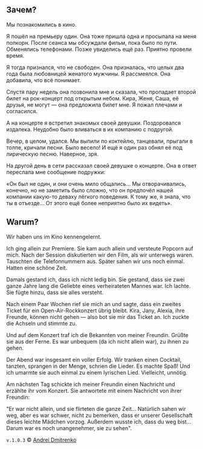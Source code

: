 ## Зачем?

Мы познакомились в кино.

Я пошёл на премьеру один. Она тоже пришла одна и просыпала на меня попкорн. После сеанса мы обсуждали фильм, пока было по пути. Обменялись телефонами.
Позже увиделись ещё раз. Приятно провели время.

Я тогда признался, что не свободен. Она призналась, что целых два года была любовницей женатого мужчины. Я рассмеялся. Она добавила, что всё понимает.

Спустя пару недель она позвонила мне и сказала, что пропадает второй билет на рок-концерт под открытым небом. Кира, Женя, Саша, её друзья, не могут
&mdash; она предложила билет мне. Я пожал плечами и согласился.

А на концерте я встретил знакомых своей девушки. Поздоровался издалека. Неудобно было вливаться в их компанию с подругой.

Вечер, в целом, удался. Мы выпили по коктейлю, танцевали, прыгали в толпе, кричали песни. Было весело! И ещё я один раз обнял её под лирическую песню. Наверное, зря.

На другой день в сети рассказал своей девушке о концерте. Она в ответ переслала мне сообщение подружки:

&laquo;Он был не один, и они очень мило общались... Мы отворачивались, конечно, но не заметить было сложно, что он предпочёл нашей компании какую-то деваху лёгкого поведения. К тому же, я знала, что ты в отъезде... От этого ещё более неприятно было их видеть&raquo;.

## Warum?

Wir haben uns im Kino kennengelernt.

Ich ging allein zur Premiere. Sie kam auch allein und versteute Popcorn auf mich. Nach der Session diskutierten wir den Film, als wir unterwegs waren. Tauschten die Telefonnummern aus. Später sahen wir uns noch einmal. Hatten eine schöne Zeit.

Damals gestand ich, dass ich nicht ledig bin. Sie gestand, dass sie zwei ganze Jahre lang die Geliebte eines verheirateten Mannes war. Ich lachte. Sie fügte hinzu, dass sie alles versteht.

Nach einem Paar Wochen rief sie mich an und sagte, dass ein zweites Ticket für ein Open-Air-Rockkonzert übrig bleibt. Kira, Jany, Alexia, ihre Freunde, können nicht gehen &mdash; also bot sie mir das Ticket an. Ich zuckte die Achseln und stimmte zu.

Und auf dem Konzert traf ich die Bekannten von meiner Freundin. Grüßte sie aus der Ferne. Es war unbequem (da ich nicht allein war), zu ihnen zu gehen.

Der Abend war insgesamt ein voller Erfolg.  Wir tranken einen Cocktail, tanzten, sprangen in der Menge, schrien die Lieder. Es machte Spaß! Und ich umarmte sie auch einmal zu einem lyrischen Lied. Vielleicht, unnötig.

Am nächsten Tag schickte ich meiner Freundin einen Nachricht und erzählte ihr vom Konzert. Sie antwortete mit einem Nachricht von ihrer Freundin:

"Er war nicht allein, und sie flirteten die ganze Zeit... Natürlich sahen wir weg, aber es war schwer, nicht zu bemerken, dass er unserer Gesellschaft dieses leichte Mädchen vorzog. Außerdem wusste ich, dass du weg bist... Darum war es noch unangenehmer, sie zu sehen".

`v.1.0.3` &copy; [Andrei Dmitrenko](https://finelit.github.io/blog/)
